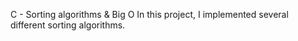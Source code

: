 C - Sorting algorithms & Big O In this project, I implemented several different sorting algorithms.


